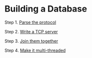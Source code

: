 # Building a Database

Step 1. [Parse the protocol](https://ferrous-systems.github.io/teaching-material/assignments/redisish.html)

Step 2. [Write a TCP server](https://ferrous-systems.github.io/teaching-material/assignments/tcp-echo-server.html)

Step 3. [Join them together](https://ferrous-systems.github.io/teaching-material/assignments/connected-mailbox.html)

Step 4. [Make it multi-threaded](https://ferrous-systems.github.io/teaching-material/assignments/multithreaded-mailbox.html)

